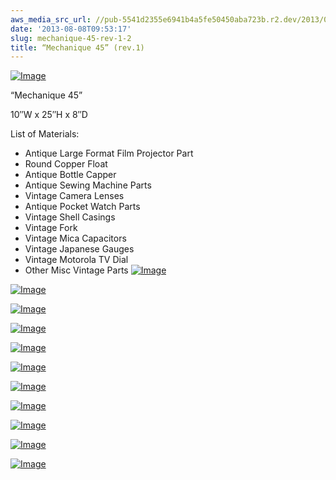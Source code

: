 ```yaml
---
aws_media_src_url: //pub-5541d2355e6941b4a5fe50450aba723b.r2.dev/2013/08/mechanique45-up1.jpg
date: '2013-08-08T09:53:17'
slug: mechanique-45-rev-1-2
title: “Mechanique 45” (rev.1)
---
```


 [![Image](//pub-5541d2355e6941b4a5fe50450aba723b.r2.dev/2013/08/mechanique45-up1.jpg?w=487)](//pub-5541d2355e6941b4a5fe50450aba723b.r2.dev/2013/08/mechanique45-up1.jpg)

 “Mechanique 45”

 10″W x 25″H x 8″D

 List of Materials:

  * Antique Large Format Film Projector Part
 * Round Copper Float
 * Antique Bottle Capper
 * Antique Sewing Machine Parts
 * Vintage Camera Lenses
 * Antique Pocket Watch Parts
 * Vintage Shell Casings
 * Vintage Fork
 * Vintage Mica Capacitors
 * Vintage Japanese Gauges
 * Vintage Motorola TV Dial
 * Other Misc Vintage Parts
  [![Image](//pub-5541d2355e6941b4a5fe50450aba723b.r2.dev/2013/08/mechanique45-up-angle21.jpg?w=487)](//pub-5541d2355e6941b4a5fe50450aba723b.r2.dev/2013/08/mechanique45-up-angle21.jpg)

 [![Image](//pub-5541d2355e6941b4a5fe50450aba723b.r2.dev/2013/08/mechanique45-up-angle1.jpg?w=487)](//pub-5541d2355e6941b4a5fe50450aba723b.r2.dev/2013/08/mechanique45-up-angle1.jpg)

 [![Image](//pub-5541d2355e6941b4a5fe50450aba723b.r2.dev/2013/08/mechanique45-head-back1.jpg?w=487)](//pub-5541d2355e6941b4a5fe50450aba723b.r2.dev/2013/08/mechanique45-head-back1.jpg)

 [![Image](//pub-5541d2355e6941b4a5fe50450aba723b.r2.dev/2013/08/mechanique452.jpg?w=487)](//pub-5541d2355e6941b4a5fe50450aba723b.r2.dev/2013/08/mechanique452.jpg)

 [![Image](//pub-5541d2355e6941b4a5fe50450aba723b.r2.dev/2013/08/mechanique45-back1.jpg?w=487)](//pub-5541d2355e6941b4a5fe50450aba723b.r2.dev/2013/08/mechanique45-back1.jpg)

 [![Image](//pub-5541d2355e6941b4a5fe50450aba723b.r2.dev/2013/08/mechanique45-angle22.jpg?w=487)](//pub-5541d2355e6941b4a5fe50450aba723b.r2.dev/2013/08/mechanique45-angle22.jpg)

 [![Image](//pub-5541d2355e6941b4a5fe50450aba723b.r2.dev/2013/08/mechanique45-angle3.jpg?w=487)](//pub-5541d2355e6941b4a5fe50450aba723b.r2.dev/2013/08/mechanique45-angle3.jpg)

 [![Image](//pub-5541d2355e6941b4a5fe50450aba723b.r2.dev/2013/08/mechanique45-head2.jpg?w=487)](//pub-5541d2355e6941b4a5fe50450aba723b.r2.dev/2013/08/mechanique45-head2.jpg)

 [![Image](//pub-5541d2355e6941b4a5fe50450aba723b.r2.dev/2013/08/mechanique45-head-angle2.jpg?w=487)](//pub-5541d2355e6941b4a5fe50450aba723b.r2.dev/2013/08/mechanique45-head-angle2.jpg)

 [![Image](//pub-5541d2355e6941b4a5fe50450aba723b.r2.dev/2013/08/mechanique45-base.jpg?w=487)](//pub-5541d2355e6941b4a5fe50450aba723b.r2.dev/2013/08/mechanique45-base.jpg)

 [![Image](//pub-5541d2355e6941b4a5fe50450aba723b.r2.dev/2013/08/mechanique45-base-close1.jpg?w=487)](//pub-5541d2355e6941b4a5fe50450aba723b.r2.dev/2013/08/mechanique45-base-close1.jpg)